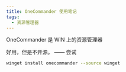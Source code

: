 ```yaml
---
title: OneCommander 使用笔记
tags:
  - 资源管理器
---
```


OneCommander 是 WIN 上的资源管理器

好用，但是不开源。 —— 尝试

```bash
winget install onecommander --source winget
```
